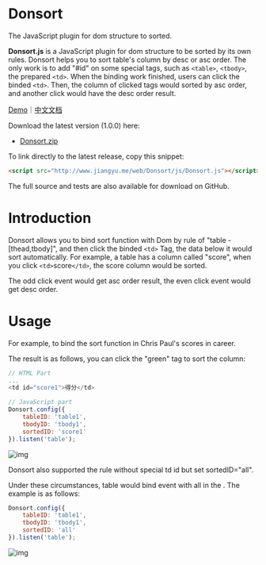 # Donsort
The JavaScript plugin for dom structure to sorted.

**Donsort.js** is a JavaScript plugin for dom structure to be sorted by its own rules. Donsort helps you to sort table's column by desc or asc order. The only work is to add "#id" on some special tags, such as `<table>`, `<tbody>`, the prepared `<td>`. When the binding work finished, users can click the binded `<td>`. Then, the column of clicked tags would sorted by asc order, and another click would have the desc order result.

[Demo](http://www.jiangyu.me/web/Donsort)｜[中文文档](https://github.com/NathanJiang/Donsort/)

Download the latest version (1.0.0) here:

- [Donsort.zip](https://github.com/NathanJiang/Donsort/archive/master.zip)

To link directly to the latest release, copy this snippet:

``` html
<script src="http://www.jiangyu.me/web/Donsort/js/Donsort.js"></script>
```

The full source and tests are also available for download on GitHub.

# Introduction

Donsort allows you to bind sort function with Dom by rule of "table - [thead,tbody]", and then click the binded `<td>` Tag, the data below it would sort automatically. For example, a table has a column called "score", when you click `<td>`score`</td>`, the score column would be sorted.

The odd click event would get asc order result, the even click event would get desc order.

# Usage

For example, to bind the sort function in Chris Paul's scores in career.

The result is as follows, you can click the "green" tag to sort the column:

```JavaScript
// HTML Part
...
<td id="score1">得分</td>

// JavaScript part
Donsort.config({
    tableID: 'table1',
    tbodyID: 'tbody1', 
    sortedID: 'score1'
}).listen('table');
```

![img](http://www.jiangyu.me/img/0326/1.png)

Donsort also supported the rule without special td id but set sortedID="all".

Under these circumstances, table would bind event with all <td> in the <thead><tr></tr></thead>.
The example is as follows:

```JavaScript
Donsort.config({
    tableID: 'table1',
    tbodyID: 'tbody1', 
    sortedID: 'all'    
}).listen('table');
```

![img](http://www.jiangyu.me/img/0326/2.png)
